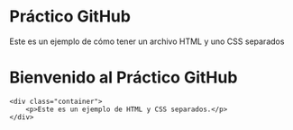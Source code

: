 # Práctico GitHub

Este es un ejemplo de cómo tener un archivo HTML y uno CSS separados

<!DOCTYPE html>
<html lang="es">
<head>
    <meta charset="UTF-8">
    <title>Práctico GitHub</title>
    <link rel="stylesheet" href="styles.css">
</head>
<body>
    <h1>Bienvenido al Práctico GitHub</h1>

    <div class="container">
        <p>Este es un ejemplo de HTML y CSS separados.</p>
    </div>
</body>
</html>
